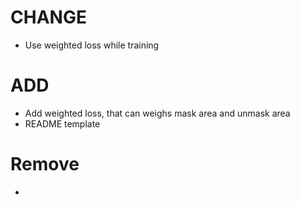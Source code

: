 # CHANGE
- Use weighted loss while training

# ADD
- Add weighted loss, that can weighs mask area and unmask area
- README template

# Remove
-  
